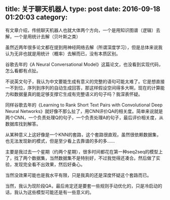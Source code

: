 title: 关于聊天机器人
type: post
date: 2016-09-18 01:20:03
category: 
---

有文章介绍，传统聊天机器人也就大体两个方向，一个是用知识图谱（逻辑）去解，一个是用统计去解（贝叶斯之类）

虽然近两年很多论文都在提到用神经网络去解（所谓深度学习），但是总体来说我认为无非也就是用统计（概率）去解而已，没有本质区别。

谷歌去年的《A Neural Conversational Model》这篇论文，也没看到实现代码，怎么看都有点扯。

不说英文句子，我认为中文要能生成有意义的完整的语句可能太难了。它是想直接一不到位，序列到序列的自动生成回答，那这样假设空间得多大啊，现在的计算能力和数据量真的能足够支撑它生成有完整语义的句子吗？我深表怀疑。

同样谷歌去年的《Learning to Rank Short Text Pairs with Convolutional Deep Neural Networks》就好像不那么扯了，用CNN评价QA的相关度。简单来说就是两个CNN，一个负责处理Q的句子，一个负责处理A的句子，最后评价相关度，从数据库找到解答。

从某种意义上这好像是一个KNN的套路，这个套路很直观，虽然很依赖数据集，也无法发现新的模式，但是至少看上去靠谱的多的多……

主要是我过去一个星期（约两个星期），很多时间都花在第一种seq2seq的模型上了，找了两个数据集，当然数据集不是特别好，不过我觉得还凑合。然后做了实验，发现完全看不出效果，然后好桑心。

当然没效果可能也是我水平有限，只是我真的还是深度怀疑这个套路而已。

当然，我认为现阶段QA，最后肯定还是要套一些规则手动优化的，只是冷启动的话，我认为这些模型可能还是有一些意义的。